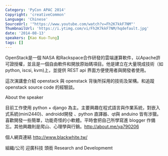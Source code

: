 ```yaml
---
Category: 'PyCon APAC 2014'
Copyright: 'creativeCommon'
Language: 'Chinese'
SourceUrl: '"https://www.youtube.com/watch?v=Fh2K7kkF7NM"'
ThumbnailUrl: 'https://i.ytimg.com/vi/Fh2K7kkF7NM/hqdefault.jpg'
date: '2014-08-13'
speakers: [Kao Kuo-Tung]
tags: []
---
```

OpenStack是一個 NASA 和Rackspace合作研發的雲端運算‎軟件，以Apache許可證授權，並且是一個自由軟件和開放原始碼項目。他是建立在大量現成技術（如 python, iscsi, kvm)上，並提供 REST api 界面方便使用者與開發者使用。

這次演講會介紹 openstack 與 openstack 背後所採用的技術及架構。和追蹤 openstack source code 的經驗談。
    


About the speaker

目前工作使用 python + django 為主。主要興趣在程式語言與作業系統，對嵌入式系統(mini2440)、androidd開發 、python 直譯器、qt與 anduino 皆有涉獵。喜歡開發一些簡單，功能奇怪的小軟體。平時會把自己所學寫進 blogger 作備忘。其他興趣則是爬山、心理學與行銷。http://about.me/ya790206

個人網頁連結
http://www.blackwhite.tw/

組織/公司
迎廣科技
頭銜
Research and Developmemt